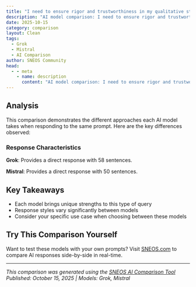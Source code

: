 ```yaml
---
title: "I need to ensure rigor and trustworthiness in my qualitative study. Guide me: 1) Establish credibility through prolonged engagement and member checking"
description: "AI model comparison: I need to ensure rigor and trustworthiness in my qualitative study. Guide me: 1) Establish credibili..."
date: 2025-10-15
category: comparison
layout: Clean
tags:
  - Grok
  - Mistral
  - AI Comparison
author: SNEOS Community
head:
  - - meta
    - name: description
      content: "AI model comparison: I need to ensure rigor and trustworthiness in my qualitative study. Guide me: 1) Establish credibility through prolonged..."
---
```


<ChatComparison
  title="I need to ensure rigor and trustworthiness in my qualitative study. Guide me: 1) Establish credibility through prolonged engagement and member checking"
  prompt="I need to ensure rigor and trustworthiness in my qualitative study. Guide me: 1) Establish credibility through prolonged engagement and member checking"
  :responses='{"Grok": "### Ensuring Rigor and Trustworthiness in Qualitative Research\n\nQualitative research emphasizes trustworthiness over traditional quantitative metrics like validity and reliability. Key criteria include credibility (akin to internal validity), transferability (external validity), dependability (reliability), and confirmability (objectivity). Below, I\u0027ll guide you on establishing **credibility**, focusing on the two strategies you mentioned: prolonged engagement and member checking. These are drawn from foundational work by Lincoln and Guba (1985) in *Naturalistic Inquiry*, widely adopted in qualitative paradigms.\n\n#### 1. Establishing Credibility Through Prolonged Engagement\n\nProlonged engagement involves immersing yourself deeply in the research setting over an extended period to build rapport, understand context, and minimize researcher biases or distortions from superficial interactions. This reduces reactivity (e.g., participants altering behavior due to your presence) and enhances the authenticity of your data.\n\n**Steps to Implement:**\n- **Plan Duration and Depth:** Decide on a timeline based on your study\u2014e.g., 6\u201312 months for ethnographic work or repeated visits over weeks for interviews. Aim for immersion that allows patterns to emerge naturally, not just one-off sessions.\n- **Build Relationships:** Spend time observing without immediately collecting data. Engage in non-research activities (e.g., casual conversations) to foster trust. Document how this influences your understanding in a reflexive journal.\n- **Mitigate Biases:** Regularly reflect on your assumptions. Use triangulation (e.g., combining interviews, observations, and documents) to cross-verify insights gained from prolonged exposure.\n- **Evidence of Rigor:** In your methods section, describe the duration, activities, and how it addressed potential distortions. For example: \u0022The researcher conducted bi-weekly site visits over 8 months, logging 120 hours of observation to contextualize participant narratives.\u0022\n\nThis approach ensures your findings reflect the participants\u0027 lived experiences, not a fleeting snapshot. Potential challenges include time constraints; counter them by justifying the engagement level in your ethics approval.\n\n#### 2. Establishing Credibility Through Member Checking\n\nMember checking (or respondent validation) involves sharing your interpretations, findings, or raw data with participants to confirm accuracy and allow them to correct misunderstandings. It empowers participants, reduces researcher bias, and verifies that your analysis aligns with their realities.\n\n**Steps to Implement:**\n- **Select What to Share:** Choose appropriate formats\u2014e.g., transcripts for verification, summaries of themes for feedback, or draft reports for broader input. Avoid overwhelming participants with full datasets.\n- **Timing and Process:** Conduct checks iteratively (e.g., after each interview or at the analysis stage). Use methods like follow-up interviews, emails, or focus groups. Ask open questions: \u0022Does this summary capture your experience?\u0022 or \u0022Is there anything missing or misinterpreted?\u0022\n- **Handle Disagreements:** If participants disagree, incorporate their feedback or note discrepancies in your analysis (e.g., as alternative perspectives). This maintains transparency without forcing consensus.\n- **Document the Process:** Track participation rates, feedback received, and revisions made. Aim for involvement from a representative subset (e.g., 20\u201350% of participants, depending on feasibility).\n\nIn reporting, detail the process: \u0022Member checking was conducted with 15 of 25 participants, resulting in refinements to 30% of thematic interpretations.\u0022 Ethical note: Obtain consent for this step and ensure anonymity if sensitive topics are revisited.\n\n#### Integrating These for Overall Credibility\nCombine prolonged engagement (to gather rich, contextual data) with member checking (to validate it) for a robust credibility framework. For trustworthiness, pair them with:\n- **Peer Debriefing:** Discuss your work with impartial colleagues to challenge assumptions.\n- **Audit Trails:** Maintain detailed records of decisions for confirmability.\n\nThis holistic approach strengthens your study\u0027s rigor, making it defensible in peer review or dissemination. If your study involves specific methods (e.g., phenomenology vs. grounded theory), adapt these accordingly\u2014reference sources like Creswell and Poth\u0027s *Qualitative Inquiry and Research Design* (2018) for tailored advice. If you share more study details, I can refine this guidance further.", "Mistral": "Ensuring rigor and trustworthiness in a qualitative study is crucial for the validity and reliability of your findings. Here are steps to establish credibility through prolonged engagement and member checking:\n\n### 1. Prolonged Engagement\n\n**Prolonged engagement** involves spending a significant amount of time in the field to gain a deep understanding of the context and the participants. This helps in building trust and rapport, which are essential for obtaining rich and authentic data.\n\n#### Steps to Achieve Prolonged Engagement:\n\n1. **Plan Adequate Time**:\n   - Allocate sufficient time for data collection. This could mean spending several weeks or months in the field, depending on the complexity of your study.\n\n2. **Build Relationships**:\n   - Establish and maintain relationships with participants. This can be done through regular interactions, informal conversations, and participation in community activities.\n\n3. **Observe and Participate**:\n   - Engage in participant observation. This means not just observing but also participating in the activities of the community or group you are studying.\n\n4. **Document Everything**:\n   - Keep detailed field notes. Record observations, conversations, and reflections. This will help you track changes over time and identify patterns.\n\n5. **Adapt and Reflect**:\n   - Be flexible and adapt your approach based on what you learn. Reflect on your experiences and adjust your methods as needed.\n\n### 2. Member Checking\n\n**Member checking** (also known as respondent validation) involves sharing your findings with the participants to ensure that your interpretations accurately reflect their experiences and perspectives.\n\n#### Steps to Achieve Member Checking:\n\n1. **Prepare Initial Findings**:\n   - Compile your initial findings, including themes, interpretations, and any preliminary conclusions.\n\n2. **Share with Participants**:\n   - Present your findings to the participants. This can be done through individual interviews, focus groups, or written summaries.\n\n3. **Gather Feedback**:\n   - Ask participants for their feedback. Encourage them to confirm, correct, or elaborate on your interpretations.\n\n4. **Incorporate Feedback**:\n   - Use the feedback to refine your findings. Make necessary adjustments to ensure that your interpretations are accurate and reflective of the participants\u0027 experiences.\n\n5. **Document the Process**:\n   - Keep a record of the member checking process. Document the feedback received and the changes made to your findings. This will enhance the transparency and credibility of your study.\n\n### Additional Tips for Rigor and Trustworthiness:\n\n1. **Triangulation**:\n   - Use multiple data sources, methods, and investigators to cross-verify your findings. This can include interviews, observations, and document analysis.\n\n2. **Peer Debriefing**:\n   - Discuss your findings with peers or colleagues who are not involved in the study. Their insights can help you identify biases and alternative interpretations.\n\n3. **Reflexivity**:\n   - Reflect on your own biases, assumptions, and role in the research process. Document your reflections and consider how they might influence your findings.\n\n4. **Audit Trail**:\n   - Maintain a detailed audit trail that includes all data collection methods, field notes, transcripts, and analytic decisions. This will allow others to follow your research process and verify your findings.\n\nBy implementing prolonged engagement and member checking, along with other strategies for rigor and trustworthiness, you can enhance the credibility and reliability of your qualitative study."}' published-date="{DateTime.UtcNow:HH:mm}"
/>

## Analysis

This comparison demonstrates the different approaches each AI model takes when responding to the same prompt. Here are the key differences observed:

### Response Characteristics

**Grok**: Provides a direct response with 58 sentences. 

**Mistral**: Provides a direct response with 50 sentences. 

## Key Takeaways

- Each model brings unique strengths to this type of query
- Response styles vary significantly between models
- Consider your specific use case when choosing between these models

## Try This Comparison Yourself

Want to test these models with your own prompts? Visit [SNEOS.com](https://sneos.com) to compare AI responses side-by-side in real-time.

---

*This comparison was generated using the [SNEOS AI Comparison Tool](https://sneos.com)*
*Published: October 15, 2025 | Models: Grok, Mistral*

